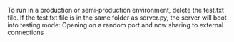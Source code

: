 To run in a production or semi-production environment, delete the test.txt file. If the test.txt file is in the same folder as server.py, the server will boot into testing mode: Opening on a random port and now sharing to external connections
